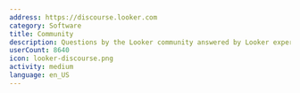 ```yaml
---
address: https://discourse.looker.com
category: Software
title: Community
description: Questions by the Looker community answered by Looker experts
userCount: 8640
icon: looker-discourse.png
activity: medium
language: en_US
---
```

